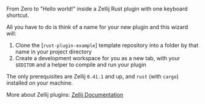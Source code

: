 From Zero to "Hello world!" inside a Zellij Rust plugin with one keyboard shortcut.

All you have to do is think of a name for your new plugin and this wizard will:
1. Clone the [`rust-plugin-example`] template repository into a folder by that name in your project directory
2. Create a development workspace for you as a new tab, with your `$EDITOR` and a helper to compile and run your plugin

The only prerequisites are Zellij `0.41.1` and up, and `rust` (with `cargo`) installed on your machine.

More about Zellij plugins: [Zellij Documentation][docs]

[zellij]: https://github.com/zellij-org/zellij
[docs]: https://zellij.dev/documentation/plugins.html
[rust-plugin-example]: https://github.com/zellij-org/rust-plugin-example
